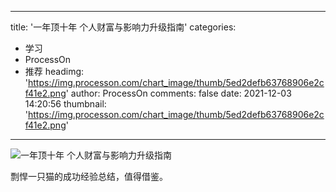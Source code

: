 
---
title: '一年顶十年 个人财富与影响力升级指南'
categories: 
 - 学习
 - ProcessOn
 - 推荐
headimg: 'https://img.processon.com/chart_image/thumb/5ed2defb63768906e2cf41e2.png'
author: ProcessOn
comments: false
date: 2021-12-03 14:20:56
thumbnail: 'https://img.processon.com/chart_image/thumb/5ed2defb63768906e2cf41e2.png'
---

<div>   
<img class="thumb" alt="一年顶十年 个人财富与影响力升级指南" src="https://img.processon.com/chart_image/thumb/5ed2defb63768906e2cf41e2.png" referrerpolicy="no-referrer">
<p>剽悍一只猫的成功经验总结，值得借鉴。</p>  
</div>
            